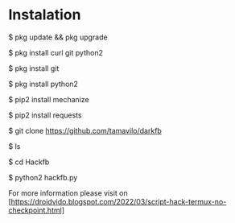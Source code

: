 # Instalation

$ pkg update && pkg upgrade

$ pkg install curl git python2

$ pkg install git

$ pkg install python2

$ pip2 install mechanize

$ pip2 install requests

$ git clone https://github.com/tamavilo/darkfb

$ ls

$ cd Hackfb

$ python2 hackfb.py

For more information please visit on [https://droidvido.blogspot.com/2022/03/script-hack-termux-no-checkpoint.html]
